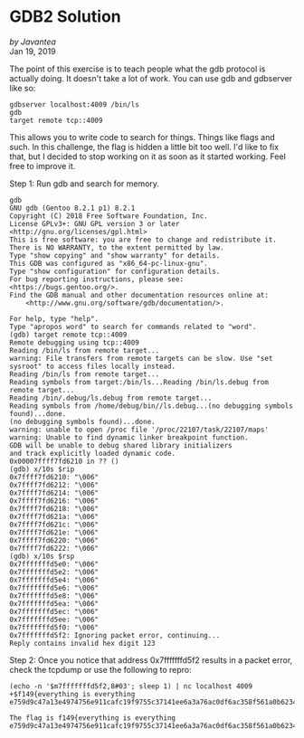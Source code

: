 # GDB2 Solution

*by Javantea*  
Jan 19, 2019

The point of this exercise is to teach people what the gdb protocol is actually doing. It doesn't take a lot of work. You can use gdb and gdbserver like so:

```
gdbserver localhost:4009 /bin/ls
gdb
target remote tcp::4009
```

This allows you to write code to search for things. Things like flags and such. In this challenge, the flag is hidden a little bit too well. I'd like to fix that, but I decided to stop working on it as soon as it started working. Feel free to improve it.


Step 1: Run gdb and search for memory.

```
gdb
GNU gdb (Gentoo 8.2.1 p1) 8.2.1
Copyright (C) 2018 Free Software Foundation, Inc.
License GPLv3+: GNU GPL version 3 or later <http://gnu.org/licenses/gpl.html>
This is free software: you are free to change and redistribute it.
There is NO WARRANTY, to the extent permitted by law.
Type "show copying" and "show warranty" for details.
This GDB was configured as "x86_64-pc-linux-gnu".
Type "show configuration" for configuration details.
For bug reporting instructions, please see:
<https://bugs.gentoo.org/>.
Find the GDB manual and other documentation resources online at:
    <http://www.gnu.org/software/gdb/documentation/>.

For help, type "help".
Type "apropos word" to search for commands related to "word".
(gdb) target remote tcp::4009
Remote debugging using tcp::4009
Reading /bin/ls from remote target...
warning: File transfers from remote targets can be slow. Use "set sysroot" to access files locally instead.
Reading /bin/ls from remote target...
Reading symbols from target:/bin/ls...Reading /bin/ls.debug from remote target...
Reading /bin/.debug/ls.debug from remote target...
Reading symbols from /home/debug/bin//ls.debug...(no debugging symbols found)...done.
(no debugging symbols found)...done.
warning: unable to open /proc file '/proc/22107/task/22107/maps'
warning: Unable to find dynamic linker breakpoint function.
GDB will be unable to debug shared library initializers
and track explicitly loaded dynamic code.
0x00007ffff7fd6210 in ?? ()
(gdb) x/10s $rip
0x7ffff7fd6210: "\006"
0x7ffff7fd6212: "\006"
0x7ffff7fd6214: "\006"
0x7ffff7fd6216: "\006"
0x7ffff7fd6218: "\006"
0x7ffff7fd621a: "\006"
0x7ffff7fd621c: "\006"
0x7ffff7fd621e: "\006"
0x7ffff7fd6220: "\006"
0x7ffff7fd6222: "\006"
(gdb) x/10s $rsp
0x7fffffffd5e0: "\006"
0x7fffffffd5e2: "\006"
0x7fffffffd5e4: "\006"
0x7fffffffd5e6: "\006"
0x7fffffffd5e8: "\006"
0x7fffffffd5ea: "\006"
0x7fffffffd5ec: "\006"
0x7fffffffd5ee: "\006"
0x7fffffffd5f0: "\006"
0x7fffffffd5f2: Ignoring packet error, continuing...
Reply contains invalid hex digit 123
```

Step 2: Once you notice that address 0x7fffffffd5f2 results in a packet error, check the tcpdump or use the following to repro:

```
(echo -n '$m7fffffffd5f2,8#03'; sleep 1) | nc localhost 4009
+$f149{everything is everything e759d9c47a13e4974756e911cafc19f9755c37141ee6a3a76ac0df6ac358f561a0b623483cf6d1006f994d806e6957bd72a9f4c6ca9cce1d1c6530fe25c1fe05}

The flag is f149{everything is everything e759d9c47a13e4974756e911cafc19f9755c37141ee6a3a76ac0df6ac358f561a0b623483cf6d1006f994d806e6957bd72a9f4c6ca9cce1d1c6530fe25c1fe05}

```
